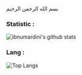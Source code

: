 بسم الله الرحمن الرحيم

### Statistic :  
![ibnumardini's github stats](https://github-readme-stats.vercel.app/api?username=ibnumardini&show_icons=true)

### Lang :  
![Top Langs](https://github-readme-stats.vercel.app/api/top-langs/?username=ibnumardini&layout=compact)
